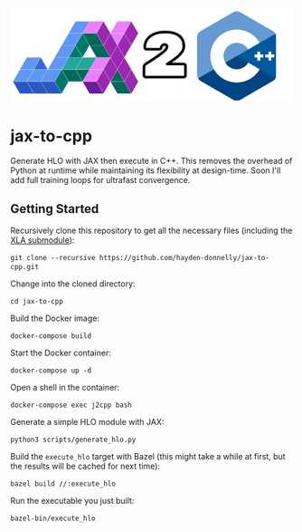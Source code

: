 <div align="center">
<img src="./images/jax_to_cpp_logo.png" alt="logo" width="500px"></img>
</div>

# jax-to-cpp
Generate HLO with JAX then execute in C++. This removes the overhead of Python at runtime while maintaining its flexibility at design-time. Soon I'll add full training loops for ultrafast convergence.

## Getting Started

Recursively clone this repository to get all the necessary files (including the [XLA submodule](https://github.com/openxla/xla/tree/dd7b496b6d082bfeda230332ea8e418e8cf3ca78)):
```
git clone --recursive https://github.com/hayden-donnelly/jax-to-cpp.git
```

Change into the cloned directory:
```
cd jax-to-cpp
```

Build the Docker image:
```
docker-compose build
```

Start the Docker container:
```
docker-compose up -d
```

Open a shell in the container:
```
docker-compose exec j2cpp bash
```

Generate a simple HLO module with JAX:
```
python3 scripts/generate_hlo.py
```

Build the ``execute_hlo`` target with Bazel (this might take a while at first, but the results will be cached for next time):
```
bazel build //:execute_hlo
```

Run the executable you just built:
```
bazel-bin/execute_hlo
```